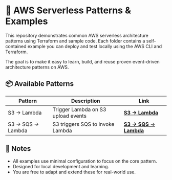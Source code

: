 # 🧩 AWS Serverless Patterns & Examples

This repository demonstrates common AWS serverless architecture patterns using Terraform and sample code. Each folder contains a self-contained example you can deploy and test locally using the AWS CLI and Terraform.

The goal is to make it easy to learn, build, and reuse proven event-driven architecture patterns on AWS.

## 📦 Available Patterns

| Pattern  | Description                         | Link                                                                                               |
|----------|-------------------------------------|----------------------------------------------------------------------------------------------------|
| S3 → Lambda  | Trigger Lambda on S3 upload events  | [**S3 → Lambda**](https://github.com/sauryaacharya/aws-patterns/tree/main/s3-lambda)               |
 | S3 → SQS → Lambda | S3 triggers SQS to invoke Lambda | [**S3 → SQS** → **Lambda**](https://github.com/sauryaacharya/aws-patterns/tree/main/s3-sqs-lambda) |

## 📌 Notes
- All examples use minimal configuration to focus on the core pattern.
- Designed for local development and learning.
- You are free to adapt and extend these for real-world use.